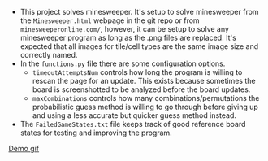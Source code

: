 - This project solves minesweeper. It's setup to solve minesweeper from the `Minesweeper.html` webpage in the git repo or from `minesweeperonline.com/`, however, it can be setup to solve any minesweeper program as long as the .png files are replaced. It's expected that all images for tile/cell types are the same image size and correctly named.
- In the `functions.py` file there are some configuration options.
    - `timeoutAttemptsNum` controls how long the program is willing to rescan the page for an update. This exists because sometimes the board is screenshotted to be analyzed before the board updates.
    - `maxCombinations` controls how many combinations/permutations the probabilistic guess method is willing to go through before giving up and using a less accurate but quicker guess method instead.
- The `FailedGameStates.txt` file keeps track of good reference board states for testing and improving the program.

[Demo gif](./demo.gif)